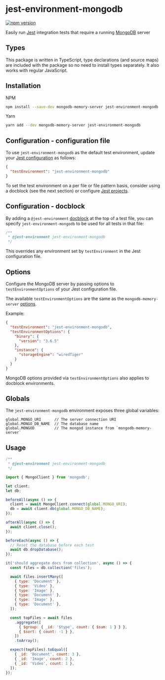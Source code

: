 # jest-environment-mongodb

[![npm version](https://badge.fury.io/js/jest-environment-mongodb.svg)](https://badge.fury.io/js/jest-environment-mongodb)

Easily run [Jest](https://jestjs.io/) integration tests that require a running
[MongoDB](https://www.mongodb.com/) server

## Types

This package is written in TypeScript, type declarations (and source maps) are
included with the package so no need to install types separately. It also works
with regular JavaScript.

## Installation

NPM

```sh
npm install --save-dev mongodb-memory-server jest-environment-mongodb
```

Yarn

```sh
yarn add --dev mongodb-memory-server jest-environment-mongodb
```

## Configuration - configuration file

To use `jest-environment-mongodb` as the default test environment, update your
[Jest configuration](https://jestjs.io/docs/en/configuration) as follows:

```json
{
  "testEnvironment": "jest-environment-mongodb"
}
```

To set the test environment on a per file or file pattern basis, consider using
a docblock (see the next section) or configure
[Jest projects](https://jestjs.io/docs/en/configuration#projects-array-string-projectconfig).

## Configuration - docblock

By adding a `@jest-environment`
[docblock](https://jestjs.io/docs/en/configuration#testenvironment-string) at
the top of a test file, you can specify `jest-environment-mongodb` to be used
for all tests in that file:

```js
/**
 * @jest-environment jest-environment-mongodb
 */
```

This overrides any environment set by `testEnvironment` in the Jest
configuration file.

## Options

Configure the MongoDB server by passing options to `testEnvironmentOptions` of
your Jest configuration file.

The available `testEnvironmentOptions` are the same as the
`mongodb-memory-server`
[options](https://www.npmjs.com/package/mongodb-memory-server#available-options).

Example:

```json
{
  "testEnvironment": "jest-environment-mongodb",
  "testEnvironmentOptions": {
    "binary": {
      "version": "3.6.5"
    },
    "instance": {
      "storageEngine": "wiredTiger"
    }
  }
}
```

MongoDB options provided via `testEnvironmentOptions` also applies to docblock
environments.

## Globals

The `jest-environment-mongodb` environment exposes three global variables:

```
global.MONGO_URI      // The server connection URI
global.MONGO_DB_NAME  // The database name
global.MONGOD         // The mongod instance from `mongodb-memory-server`
```

## Usage

```js
/**
 * @jest-environment jest-environment-mongodb
 */

import { MongoClient } from 'mongodb';

let client;
let db;

beforeAll(async () => {
  client = await MongoClient.connect(global.MONGO_URI);
  db = await client.db(global.MONGO_DB_NAME);
});

afterAll(async () => {
  await client.close();
});

beforeEach(async () => {
  // Reset the database before each test
  await db.dropDatabase();
});

it('should aggregate docs from collection', async () => {
  const files = db.collection('files');

  await files.insertMany([
    { type: 'Document' },
    { type: 'Video' },
    { type: 'Image' },
    { type: 'Document' },
    { type: 'Image' },
    { type: 'Document' },
  ]);

  const topFiles = await files
    .aggregate([
      { $group: { _id: '$type', count: { $sum: 1 } } },
      { $sort: { count: -1 } },
    ])
    .toArray();

  expect(topFiles).toEqual([
    { _id: 'Document', count: 3 },
    { _id: 'Image', count: 2 },
    { _id: 'Video', count: 1 },
  ]);
});
```
